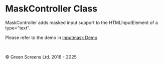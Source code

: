 # MaskController Class

MaskController adds masked input support to the HTMLInputElement of a type="text".

Please refer to the demo in [Inputmask Demo](../../../../demos/inputmask.html)

<br>

&copy; Green Screens Ltd. 2016 - 2025
